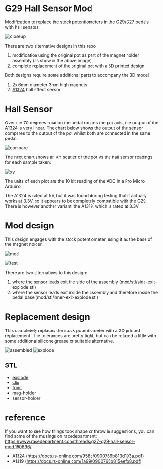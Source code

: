 # G29 Hall Sensor Mod

Modification to replace the stock potentiometers in the G29/G27 pedals with hall sensors

![closeup](img/closeup.jpg)

There are two alternative designs in this repo

1. modification using the original pot as part of the magnet holder assembly (as show in the above image)
2. complete replacement of the original pot with a 3D printed design


Both designs require some additional parts to accompany the 3D model

1. 2x 6mm diameter 3mm high magnets
2. [A1324](https://docs.rs-online.com/958c/0900766b813d193a.pdf) hall effect sensor 

# Hall Sensor

Over the 70 degrees rotation the pedal rotates the pot axis, the output of the A1324 is very linear.  The chart below shows the output of the sensor compares to the output of the pot whilst both are connected in the same pedal:

![compare](img/hall_mk2_1_compare_chart.png)

The next chart shows an XY scatter of the pot vs the hall sensor readings for each sample taken:

![xy](img/hall_mk2_1_xy_chart.png)

The units of each plot are the 10 bit reading of the ADC in a Pro Micro Arduino

The A1324 is rated at 5V, but it was found during testing that it actually works at 3.3V, so it appears to be completely compatible with the G29.  There is however another variant, the [A1319](https://docs.rs-online.com/1a99/0900766b815eefb8.pdf), which is rated at 3.3V

# Mod design

This design engages with the stock potentiometer, using it as the base of the magnet holder.

![mod](img/hall_mk2_1_model.png)

![test](img/hall_mk2_1.jpg)

There are two alternatives to this design:

1. where the sensor leads exit the side of the assembly (mod/stl/side-exit-explode.stl)
2. where the sensor leads exit inside the assembly and therefore inside the pedal base (mod/stl/inner-exit-explode.stl)

# Replacement design

This completely replaces the stock potentiometer with a 3D printed replacement.  The tolerances are pretty tight, but can be relaxed a little with some additional silicone grease or suitable alternative.

![assembled](img/hall_pot_assembled.jpg)
![explode](img/hall_pot_pieces.jpg)

## STL

* [explode](pot/stl/explode.stl)
* [clip](pot/stl/clip.stl)
* [front](pot/stl/front.stl)
* [mag-holder](pot/stl/mag-holder.stl)
* [sensor-holder](pot/stl/sensor-holder.stl)

# reference

If you want to see how things took shape or throw in suggestions, you can find some of the musings on racedepartment: https://www.racedepartment.com/threads/g27-g29-hall-sensor-mod.190696/

* A1324 (https://docs.rs-online.com/958c/0900766b813d193a.pdf)
* A1319 (https://docs.rs-online.com/1a99/0900766b815eefb8.pdf)